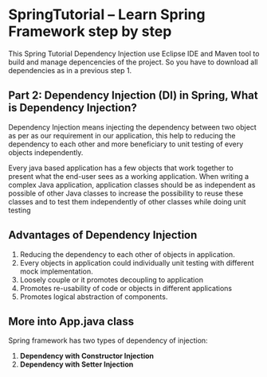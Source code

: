 # SpringTutorial – Learn Spring Framework step by step
This Spring Tutorial Dependency Injection use Eclipse IDE and Maven tool to build and manage depencencies of
the project. So you have to download all dependencies as in a previous step 1.


## Part 2: Dependency Injection (DI) in Spring, What is Dependency Injection?
Dependency Injection means injecting the dependency between two
object as per as our requirement in our application,
this help to reducing the dependency to each other and more beneficiary to unit testing of every objects independently.

Every java based application has a few objects that work
together to present what the end-user sees as a working application.
When writing a complex Java application, application classes should be as independent as possible of other
Java classes to increase the possibility to reuse these classes and to test them independently of other
classes while doing unit testing

## Advantages of Dependency Injection
1. Reducing the dependency to each other of objects in application.
2. Every objects in application could individually unit testing with different mock implementation.
3. Loosely couple or it promotes decoupling to application
4. Promotes re-usability of code or objects in different applications
5. Promotes logical abstraction of components.

## More into App.java class
Spring framework has two types of dependency of injection:
1. <b> Dependency with Constructor Injection</b>
2. <b> Dependency with Setter Injection </b>

